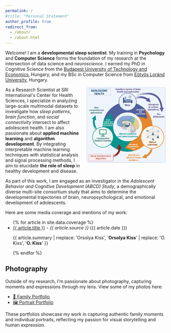 ```yaml
---
permalink: /
#title: "Personal Statement"
author_profile: true
redirect_from: 
  - /about/
  - /about.html
---
```


Welcome! I am a **developmental sleep scientist**. My training in **Psychology** and **Computer Science** forms the foundation of my research at the intersection of data science and *neuroscience*. I earned my PhD in Cognitive Science from the [Budapest University of Technology and Economics](https://www.bme.hu/?language=en), Hungary, and my BSc in Computer Science from [Eötvös Loránd University](https://www.elte.hu/en/), Hungary.

<img src="/images/testament.png" alt="Orsolya Kiss" style="width: 250px; float: right; margin-left: 20px; margin-bottom: 10px;">

As a Research Scientist at SRI International's Center for Health Sciences, I specialize in analyzing large-scale multimodal datasets to investigate how *sleep patterns*, *brain function*, and *social connectivity* intersect to affect adolescent health. I am also passionate about **applied machine learning** and **algorithm development**. By integrating interpretable machine learning techniques with statistical analysis and signal processing methods, I aim to elucidate **the role of sleep**  in healthy development and disease. 

As part of this work, I am engaged as an investigator in the *Adolescent Behavior and Cognitive Development (ABCD) Study*, a demographically diverse multi-site consortium study that aims to determine the developmental trajectories of brain, neuropsychological, and emotional development of adolescents. 

Here are some media coverage and mentions of my work:

<ul>
  {% for article in site.data.coverage %}
    <li>
      <a href="{{ article.url }}">{{ article.title }}</a> - <em>{{ article.source }}</em> ({{ article.date }})
      <p>{{ article.summary | rreplace: 'Orsolya Kiss', '<strong>Orsolya Kiss</strong>' | replace: 'O. Kiss', '<strong>O. Kiss</strong>' }}</p>
    </li>
  {% endfor %}
</ul>


<h2>Photography</h2>

<p>Outside of my research, I’m passionate about photography, capturing moments and expressions through my lens. View some of my photos here:</p>

<ul>
  <li><a href="https://photos.app.goo.gl/Kz77oHtinwTNs7DU8" target="_blank">📸 Family Portfolio</a></li>
  <li><a href="https://photos.app.goo.gl/6YAGKW1Wz6oiLtmq7" target="_blank">🖼️ Portrait Portfolio</a></li>
</ul>

<p>These portfolios showcase my work in capturing authentic family moments and individual portraits, reflecting my passion for visual storytelling and human expression.</p>


